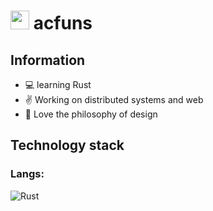 # <img src="https://emojis.slackmojis.com/emojis/images/1612999083/12510/kirby_dance.gif?1612999083" width="30"/> acfuns

## Information
- :computer: learning Rust
- :v: Working on distributed systems and web
- :art: Love the philosophy of design

## Technology stack
### Langs:

![Rust](http://img.shields.io/badge/-Rust-D2B48?style=flat-square&logo=Rust&logoColor=000000)

